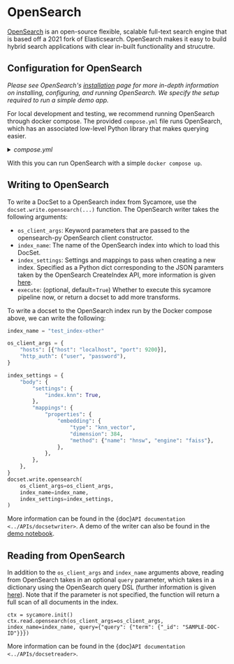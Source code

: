 # OpenSearch

[OpenSearch](https://opensearch.org/) is an open-source flexible, scalable full-text search engine that is based off a 2021 fork of Elasticsearch. OpenSearch makes it easy to build hybrid search applications with clear in-built functionality and strucutre.

## Configuration for OpenSearch

*Please see OpenSearch's [installation](https://opensearch.org/docs/latest/install-and-configure/install-opensearch/index/) page for more in-depth information on installing, configuring, and running OpenSearch. We specify the setup required to run a simple demo app.*

For local development and testing, we recommend running OpenSearch through docker compose. The provided `compose.yml` file runs OpenSearch, which has an associated low-level Python library that makes querying easier.

<details>
  <summary><i>compose.yml</i></summary>

  ```yaml
  version: '3'
  services:
    opensearch:
      image: opensearchproject/opensearch:2.10.0
      container_name: opensearch
      environment:
        - discovery.type=single-node
        - bootstrap.memory_lock=true # Disable JVM heap memory swapping
      ulimits:
        memlock:
          soft: -1 # Set memlock to unlimited (no soft or hard limit)
          hard: -1
      ports:
        - 9200:9200 # REST API
  ```
</details>

With this you can run OpenSearch with a simple `docker compose up`.

## Writing to OpenSearch

To write a DocSet to a OpenSearch index from Sycamore, use the `docset.write.opensearch(...)` function. The OpenSearch writer takes the following arguments:

- `os_client_args`: Keyword parameters that are passed to the opensearch-py OpenSearch client constructor.
- `index_name`: The name of the OpenSearch index into which to load this DocSet.
- `index_settings`: Settings and mappings to pass when creating a new index. Specified as a Python dict corresponding to the JSON paramters taken by the OpenSearch CreateIndex API, more information is given [here](https://opensearch.org/docs/latest/api-reference/index-apis/create-index/).
- `execute`: (optional, default=`True`) Whether to execute this sycamore pipeline now, or return a docset to add more transforms.

To write a docset to the OpenSearch index run by the Docker compose above, we can write the following:

```python
index_name = "test_index-other"

os_client_args = {
    "hosts": [{"host": "localhost", "port": 9200}],
    "http_auth": ("user", "password"),
}

index_settings = {
    "body": {
        "settings": {
            "index.knn": True,
        },
        "mappings": {
            "properties": {
                "embedding": {
                    "type": "knn_vector",
                    "dimension": 384,
                    "method": {"name": "hnsw", "engine": "faiss"},
                },
            },
        },
    },
}
docset.write.opensearch(
    os_client_args=os_client_args,
    index_name=index_name,
    index_settings=index_settings,
)
```
More information can be found in the {doc}`API documentation <../APIs/docsetwriter>`. A demo of the writer can also be found in the [demo notebook](https://github.com/aryn-ai/sycamore/blob/main/notebooks/opensearch-writer.ipynb).


## Reading from OpenSearch

In addition to the `os_client_args` and `index_name` arguments above, reading from OpenSearch takes in an optional `query` parameter,
which takes in a dictionary using the OpenSearch query DSL (further information is given [here](https://opensearch.org/docs/latest/query-dsl/)).
Note that if the parameter is not specified, the function will return a full scan of all documents in the index.

```
ctx = sycamore.init()
ctx.read.opensearch(os_client_args=os_client_args, index_name=index_name, query={"query": {"term": {"_id": "SAMPLE-DOC-ID"}}})
```

More information can be found in the {doc}`API documentation <../APIs/docsetreader>`.
